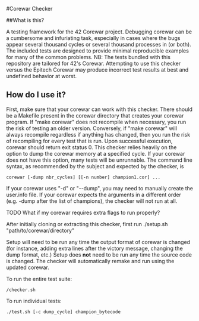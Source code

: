 #Corewar Checker

##What is this?

A testing framework for the 42 Corewar project. Debugging corewar can be a cumbersome and infuriating task, especially in cases where the bugs appear several thousand cycles or several thousand processes in (or both). The included tests are designed to provide minimal reproducible examples for many of the common problems.
NB: The tests bundled with this repository are tailored for 42's Corewar. Attempting to use this checker versus the Epitech Corewar may produce incorrect test results at best and undefined behavior at worst.

## How do I use it?

First, make sure that your corewar can work with this checker. There should be a Makefile present in the corewar directory that creates your corewar program. If "make corewar" does not recompile when necessary, you run the risk of testing an older version. Conversely, if "make corewar" will always recompile regardless if anything has changed, then you run the risk of recompiling for every test that is run. Upon successful execution, corewar should return exit status 0. This checker relies heavily on the option to dump the corewar memory at a specified cycle. If your corewar does not have this option, many tests will be unrunnable. The command line syntax, as recommended by the subject and expected by the checker, is
```
corewar [-dump nbr_cycles] [[-n number] champion1.cor] ...
```
If your corewar uses "-d" or "--dump", you may need to manually create the user.info file. If your corewar expects the arguments in a different order (e.g. -dump after the list of champions), the checker will not run at all.

TODO What if my corewar requires extra flags to run properly?

After initially cloning or extracting this checker, first run
	./setup.sh "path/to/corewar/directory"

Setup will need to be run any time the output format of corewar is changed (for instance, adding extra lines after the victory message, changing the dump format, etc.) Setup does **not** need to be run any time the source code is changed. The checker will automatically remake and run using the updated corewar.

To run the entire test suite:
```
/checker.sh
```

To run individual tests:
```
./test.sh [-c dump_cycle] champion_bytecode
```

